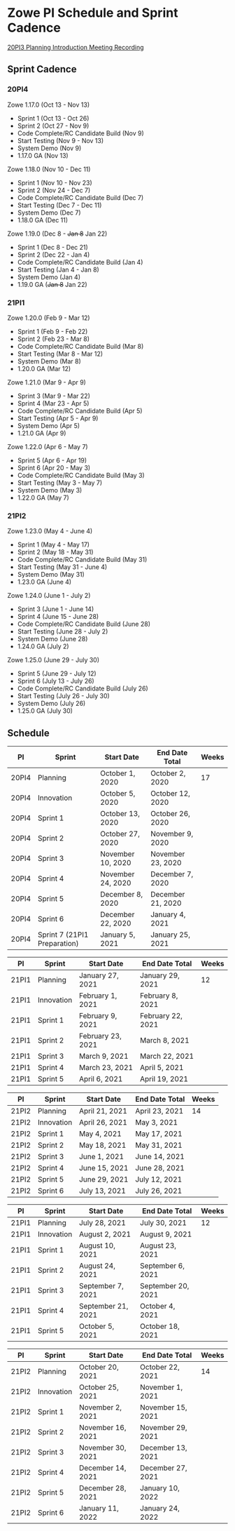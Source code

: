 # Zowe PI Schedule and Sprint Cadence

[20PI3 Planning Introduction Meeting Recording](https://zoom.us/rec/share/7-suFovx0zhJQbfw71_4QrR_J6fVaaa80CBL-aEJmUYETMsDuRzn1j-JEx8m166V?startTime=1593086467000)


## Sprint Cadence

<H3>20PI4</H3>

Zowe 1.17.0 (Oct 13 - Nov 13)
- Sprint 1 (Oct 13 - Oct 26)
- Sprint 2 (Oct 27 - Nov 9)
- Code Complete/RC Candidate Build (Nov 9)
- Start Testing (Nov 9 - Nov 13)
- System Demo (Nov 9)
- 1.17.0 GA (Nov 13)

Zowe 1.18.0 (Nov 10 - Dec 11)
- Sprint 1 (Nov 10 - Nov 23)
- Sprint 2 (Nov 24 - Dec 7)
- Code Complete/RC Candidate Build (Dec 7)
- Start Testing (Dec 7 - Dec 11)
- System Demo (Dec 7)
- 1.18.0 GA (Dec 11)

Zowe 1.19.0 (Dec 8 - ~~Jan 8~~ Jan 22)
- Sprint 1 (Dec 8 - Dec 21)
- Sprint 2 (Dec 22 - Jan 4)
- Code Complete/RC Candidate Build (Jan 4)
- Start Testing (Jan 4 - Jan 8)
- System Demo (Jan 4)
- 1.19.0 GA (~~Jan 8~~ Jan 22)

<H3>21PI1</H3>

Zowe 1.20.0 (Feb 9 - Mar 12)
- Sprint 1 (Feb 9 - Feb 22)
- Sprint 2 (Feb 23 - Mar 8)
- Code Complete/RC Candidate Build (Mar 8)
- Start Testing (Mar 8 - Mar 12)
- System Demo (Mar 8)
- 1.20.0 GA (Mar 12)

Zowe 1.21.0 (Mar 9 - Apr 9)
- Sprint 3 (Mar 9 - Mar 22)
- Sprint 4 (Mar 23 - Apr 5)
- Code Complete/RC Candidate Build (Apr 5)
- Start Testing (Apr 5 - Apr 9)
- System Demo (Apr 5)
- 1.21.0 GA (Apr 9)

Zowe 1.22.0 (Apr 6 - May 7)
- Sprint 5 (Apr 6 - Apr 19)
- Sprint 6 (Apr 20 - May 3)
- Code Complete/RC Candidate Build (May 3)
- Start Testing (May 3 - May 7)
- System Demo (May 3)
- 1.22.0 GA (May 7)

<H3>21PI2</H3>

Zowe 1.23.0 (May 4 - June 4)
- Sprint 1 (May 4 - May 17)
- Sprint 2 (May 18 - May 31)
- Code Complete/RC Candidate Build (May 31)
- Start Testing (May 31 - June 4)
- System Demo (May 31)
- 1.23.0 GA (June 4)

Zowe 1.24.0 (June 1 - July 2)
- Sprint 3 (June 1 - June 14)
- Sprint 4 (June 15 - June 28)
- Code Complete/RC Candidate Build (June 28)
- Start Testing (June 28 - July 2)
- System Demo (June 28)
- 1.24.0 GA (July 2)

Zowe 1.25.0 (June 29 - July 30)
- Sprint 5 (June 29 - July 12)
- Sprint 6 (July 13 - July 26)
- Code Complete/RC Candidate Build (July 26)
- Start Testing (July 26 - July 30)
- System Demo (July 26)
- 1.25.0 GA (July 30)

## Schedule

PI|Sprint|Start Date|End Date	Total|Weeks
----|----|---------------|---------------|------
20PI4|	Planning|	October 1, 2020	|October 2, 2020	|17
20PI4|	Innovation|	October 5, 2020|	October 12, 2020
20PI4|	Sprint 1|	October 13, 2020|	October 26, 2020
20PI4|	Sprint 2|	October 27, 2020|	November 9, 2020
20PI4|	Sprint 3|	November 10, 2020|	November 23, 2020
20PI4|	Sprint 4|	November 24, 2020|	December 7, 2020
20PI4|	Sprint 5|	December 8, 2020|	December 21, 2020
20PI4|	Sprint 6|	December 22, 2020|	January 4, 2021
20PI4|	Sprint 7 (21PI1 Preparation)|	January 5, 2021|	January 25, 2021

PI|Sprint|Start Date|End Date	Total|Weeks
----|----|---------------|---------------|------
21PI1|	Planning|	January 27, 2021|	January 29, 2021|	12
21PI1|	Innovation|	February 1, 2021|	February 8, 2021
21PI1|	Sprint 1|	February 9, 2021|	February 22, 2021
21PI1|	Sprint 2|	February 23, 2021|	March 8, 2021
21PI1|	Sprint 3|	March 9, 2021|	March 22, 2021
21PI1|	Sprint 4|	March 23, 2021|	April 5, 2021
21PI1|	Sprint 5|	April 6, 2021|	April 19, 2021

PI|Sprint|Start Date|End Date	Total|Weeks
----|----|---------------|---------------|------
21PI2|	Planning|	April 21, 2021|	April 23, 2021|	14
21PI2|	Innovation|	April 26, 2021|	May 3, 2021
21PI2|	Sprint 1|	May 4, 2021|	May 17, 2021
21PI2|	Sprint 2|	May 18, 2021|	May 31, 2021
21PI2|	Sprint 3|	June 1, 2021|	June 14, 2021
21PI2|	Sprint 4|	June 15, 2021|	June 28, 2021
21PI2|	Sprint 5|	June 29, 2021|	July 12, 2021
21PI2|	Sprint 6|	July 13, 2021|	July 26, 2021

PI|Sprint|Start Date|End Date	Total|Weeks
----|----|---------------|---------------|------
21PI1|	Planning|	July 28, 2021|	July 30, 2021|	12
21PI1|	Innovation|	August 2, 2021|	August 9, 2021
21PI1|	Sprint 1|	August 10, 2021|	August 23, 2021
21PI1|	Sprint 2|	August 24, 2021|	September 6, 2021
21PI1|	Sprint 3|	September 7, 2021|	September 20, 2021
21PI1|	Sprint 4|	September 21, 2021|	October 4, 2021
21PI1|	Sprint 5|	October 5, 2021|	October 18, 2021

PI|Sprint|Start Date|End Date	Total|Weeks
----|----|---------------|---------------|------
21PI2|	Planning|	October 20, 2021|	October 22, 2021|	14
21PI2|	Innovation|	October 25, 2021|	November 1, 2021
21PI2|	Sprint 1|	November 2, 2021|	November 15, 2021
21PI2|	Sprint 2|	November 16, 2021|	November 29, 2021
21PI2|	Sprint 3|	November 30, 2021|	December 13, 2021
21PI2|	Sprint 4|	December 14, 2021|	December 27, 2021
21PI2|	Sprint 5|	December 28, 2021|	January 10, 2022
21PI2|	Sprint 6|	January 11, 2022|	January 24, 2022
